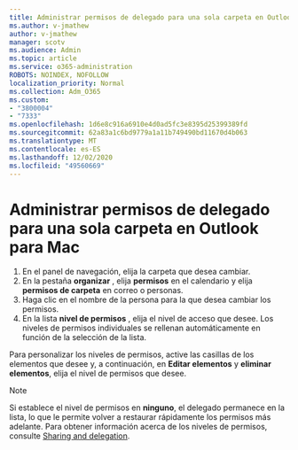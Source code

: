 ```yaml
---
title: Administrar permisos de delegado para una sola carpeta en Outlook para Mac
ms.author: v-jmathew
author: v-jmathew
manager: scotv
ms.audience: Admin
ms.topic: article
ms.service: o365-administration
ROBOTS: NOINDEX, NOFOLLOW
localization_priority: Normal
ms.collection: Adm_O365
ms.custom:
- "3800004"
- "7333"
ms.openlocfilehash: 1d6e8c916a6910e4d0ad5fc3e8395d25399389fd
ms.sourcegitcommit: 62a83a1c6bd9779a1a11b749490bd11670d4b063
ms.translationtype: MT
ms.contentlocale: es-ES
ms.lasthandoff: 12/02/2020
ms.locfileid: "49560669"
---
```

# <a name="manage-delegate-permissions-for-a-single-folder-in-outlook-for-mac"></a>Administrar permisos de delegado para una sola carpeta en Outlook para Mac

1. En el panel de navegación, elija la carpeta que desea cambiar.
2. En la pestaña **organizar** , elija **permisos** en el calendario y elija **permisos de carpeta** en correo o personas.
3. Haga clic en el nombre de la persona para la que desea cambiar los permisos.
4. En la lista **nivel de permisos** , elija el nivel de acceso que desee. Los niveles de permisos individuales se rellenan automáticamente en función de la selección de la lista.

Para personalizar los niveles de permisos, active las casillas de los elementos que desee y, a continuación, en **Editar elementos** y **eliminar elementos**, elija el nivel de permisos que desee.

> [!NOTE]
> Si establece el nivel de permisos en **ninguno**, el delegado permanece en la lista, lo que le permite volver a restaurar rápidamente los permisos más adelante. Para obtener información acerca de los niveles de permisos, consulte [Sharing and delegation](https://support.microsoft.com/office/options-for-sharing-and-delegating-folders-in-outlook-for-mac-480d8054-68ce-4150-ba1e-b9b7f2fc4ce5).
